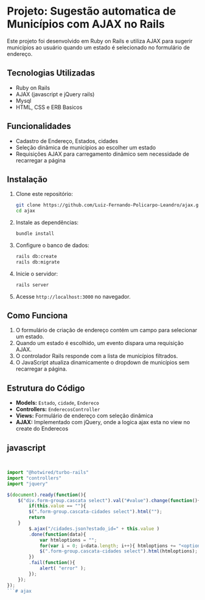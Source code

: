 # Projeto: Sugestão automatica de Municípios com AJAX no Rails

Este projeto foi desenvolvido em Ruby on Rails e utiliza AJAX para sugerir municípios ao usuário quando um estado é selecionado no formulário de endereço.

## Tecnologias Utilizadas
- Ruby on Rails
- AJAX (javascript e jQuery rails)
- Mysql
- HTML, CSS e ERB Basicos

## Funcionalidades
- Cadastro de Endereço, Estados, cidades
- Seleção dinâmica de municípios ao escolher um estado
- Requisições AJAX para carregamento dinâmico sem necessidade de recarregar a página

## Instalação

1. Clone este repositório:
   ```bash
   git clone https://github.com/Luiz-Fernando-Policarpo-Leandro/ajax.git
   cd ajax
   ```

2. Instale as dependências:
   ```bash
   bundle install
   ```

3. Configure o banco de dados:
   ```bash
   rails db:create
   rails db:migrate
   ```

4. Inicie o servidor:
   ```bash
   rails server
   ```

5. Acesse `http://localhost:3000` no navegador.

## Como Funciona

1. O formulário de criação de endereço contém um campo para selecionar um estado.
2. Quando um estado é escolhido, um evento dispara uma requisição AJAX.
3. O controlador Rails responde com a lista de municípios filtrados.
4. O JavaScript atualiza dinamicamente o dropdown de municípios sem recarregar a página.

## Estrutura do Código

- **Models:** `Estado`, `cidade`, `Endereco`
- **Controllers:** `EnderecosController`
- **Views:** Formulário de endereço com seleção dinâmica
- **AJAX:** Implementado com jQuery, onde a logica ajax esta no view no create do Enderecos

## javascript

``` Javascript


import "@hotwired/turbo-rails"
import "controllers"
import "jquery"

$(document).ready(function(){
    $("div.form-group.cascata select").val("#value").change(function(){
        if(this.value == ""){
        $(".form-group.cascata-cidades select").html("");
        return
    }
        $.ajax("/cidades.json?estado_id=" + this.value )
        .done(function(data){
            var htmloptions = "";
            for(var i = 0; i<data.length; i++){ htmloptions += "<option value=" + data[i].id + ">" + data[i].nome + "</option>" }
            $(".form-group.cascata-cidades select").html(htmloptions);
        })
        .fail(function(){
            alert( "error" );
        });
    });
});
```#   a j a x  
 